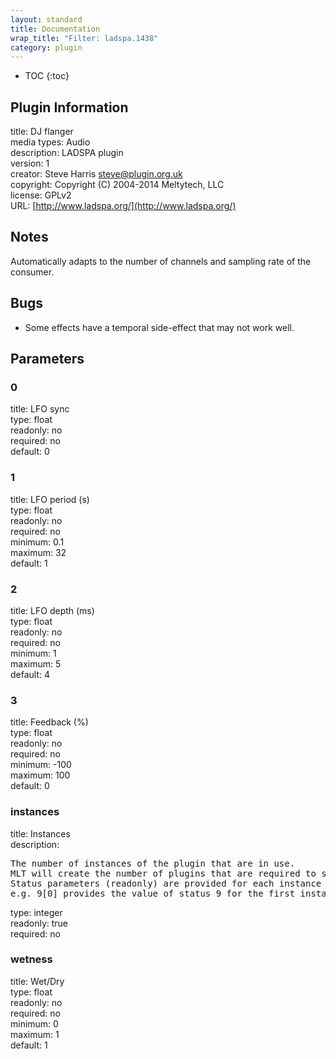 ```yaml
---
layout: standard
title: Documentation
wrap_title: "Filter: ladspa.1438"
category: plugin
---
```

* TOC
{:toc}

## Plugin Information

title: DJ flanger  
media types:
Audio  
description: LADSPA plugin  
version: 1  
creator: Steve Harris <steve@plugin.org.uk>  
copyright: Copyright (C) 2004-2014 Meltytech, LLC  
license: GPLv2  
URL: [http://www.ladspa.org/](http://www.ladspa.org/)  

## Notes

Automatically adapts to the number of channels and sampling rate of the consumer.

## Bugs

* Some effects have a temporal side-effect that may not work well.


## Parameters

### 0

title: LFO sync    
type: float  
readonly: no  
required: no  
default: 0  

### 1

title: LFO period (s)    
type: float  
readonly: no  
required: no  
minimum: 0.1  
maximum: 32  
default: 1  

### 2

title: LFO depth (ms)    
type: float  
readonly: no  
required: no  
minimum: 1  
maximum: 5  
default: 4  

### 3

title: Feedback (%)    
type: float  
readonly: no  
required: no  
minimum: -100  
maximum: 100  
default: 0  

### instances

title: Instances    
description:
<pre>
The number of instances of the plugin that are in use.
MLT will create the number of plugins that are required to support the number of audio channels.
Status parameters (readonly) are provided for each instance and are accessed by specifying the instance number after the identifier (starting at zero).
e.g. 9[0] provides the value of status 9 for the first instance.
</pre>
type: integer  
readonly: true  
required: no  

### wetness

title: Wet/Dry    
type: float  
readonly: no  
required: no  
minimum: 0  
maximum: 1  
default: 1  

